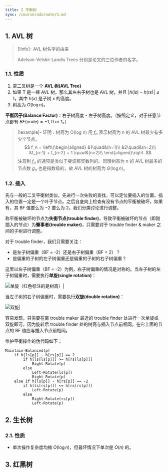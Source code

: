 ```yaml
---
title: I 平衡树
sync: /course/ads/note/1.md
---
```


## 1. AVL 树

> [!info]- AVL 树名字的由来
>
> Adelson-Velskii-Landis Trees 分别是论文的三位作者的名字。

### 1.1. 性质

1. 空二叉树是一个 **AVL 树(AVL Tree)**
2. 如果 T 是一棵 AVL 树，那么其左右子树也是 AVL 树，并且 $|h(ls) - h(rs)| \le 1$，其中 $h(x)$ 是子树 $x$ 的高度。
3. 树高为 $O(\log n)$。

**平衡因子(Balance Factor)**：右子树高度 - 左子树高度。（按照定义，对于任意节点都有 $BF(\text{node})=-1,0\text{ or } 1$。）

>[!example]- 证明：树高为 O(log n)
>用 $f_n$ 表示树高为 $n$ 的 AVL 树最少有多少个节点。
> $$
>f_n = \left\{\begin{aligned}
>&1\quad&(n=1)\\
>&2\quad&(n=2)\\
>&f_{n-1} + f_{n-2} + 1 \quad&(n>2)\\
>\end{aligned}\right.
>$$
>注意到 $f_n$ 的通项是类似于斐波那契数列的。同理树高为 $n$ 的 AVL 树最多的节点数 $g_n$ 也是指数级的，故 AVL 树的树高为 $\Theta(\log n)$。

### 1.2. 插入

先与一般的二叉平衡树类似，先进行一次失败的查找，可以定位要插入的位置。插入的位置一定是一个叶子节点。之后自底向上检查有没有节点的平衡被破坏，如果有，其 BF 值要么为 $-2$ 要么为 $2$。我们分类讨论进行调整。

称平衡被破坏的节点为**失衡节点(trouble finder)**，导致平衡被破坏的节点（即刚插入的节点）为**肇事者(trouble maker)**，只需要对于 trouble finder & maker 之间的子树进行调整。

对于 trouble finder，我们只需要关注：
- 是左子树偏重（BF = -2）还是右子树偏重（BF = 2）？
- 是偏重的子树的左子树偏重还是偏重的子树的右子树偏重？

这里以左子树偏重（BF = -2）为例，右子树偏重的情况是对称的。当左子树的左子树偏重时，需要执行**单旋(single rotation)**：

![单旋（红色标注的是树高）|](https://static.memset0.cn/img/v6/2024/02/26/9dUetiBK.png)

当左子树的右子树偏重时，需要执行**双旋(double rotation)**：

![双旋|](https://static.memset0.cn/img/v6/2024/02/26/Yad7iBp1.png)

容易发现，只需要在离 trouble maker 最近的 trouble finder 处进行一次单旋或双旋即可，因为旋转后 trouble finder 处的树高与插入节点前相同，在它上面的节点的 BF 值应与插入节点前相同。

维护平衡操作的伪代码如下：

```plain
Maintain-Balanced(p)
    if h[ls[p]] - h[rs[p]] == 2
        if h[ls[ls[p]]] >= h[rs[ls[p]]]
            Right-Rotate(p)
        else
            Left-Rotate(ls[p])
            Right-Rotate(p)
    else if h[ls[p]] - h[rs[p]] == -2
        if h[ls[rs[p]]] <= h[rs[rs[p]]]
            Left-Rotate(p)
        else
            Right-Rotate(rs[p])
            Left-Rotate(p)
```

## 2. 生长树

### 2.1. 性质

- 单次操作复杂度均摊 $O(\log n)$，但最坏情况下单次是 $O(n)$ 的。

## 3. 红黑树



